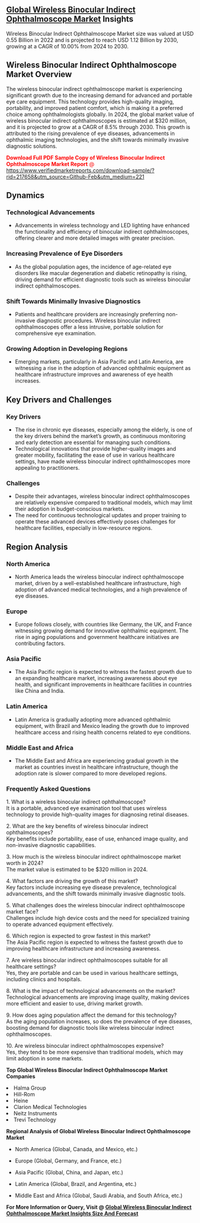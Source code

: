 <h2><a href="https://www.verifiedmarketreports.com/download-sample/?rid=217658&amp;utm_source=Github&amp;utm_medium=221" target="_blank">Global Wireless Binocular Indirect Ophthalmoscope Market</a> Insights</h2><p>Wireless Binocular Indirect Ophthalmoscope Market size was valued at USD 0.55 Billion in 2022 and is projected to reach USD 1.12 Billion by 2030, growing at a CAGR of 10.00% from 2024 to 2030.</p><p> <h2>Wireless Binocular Indirect Ophthalmoscope Market Overview</h2> <p>The wireless binocular indirect ophthalmoscope market is experiencing significant growth due to the increasing demand for advanced and portable eye care equipment. This technology provides high-quality imaging, portability, and improved patient comfort, which is making it a preferred choice among ophthalmologists globally. In 2024, the global market value of wireless binocular indirect ophthalmoscopes is estimated at $320 million, and it is projected to grow at a CAGR of 8.5% through 2030. This growth is attributed to the rising prevalence of eye diseases, advancements in ophthalmic imaging technologies, and the shift towards minimally invasive diagnostic solutions.</p> <p><p><span class=""><span style="color: #ff0000;"><strong>Download Full PDF Sample Copy of Wireless Binocular Indirect Ophthalmoscope Market Report</strong> @ </span><a href="https://www.verifiedmarketreports.com/download-sample/?rid=217658&amp;utm_source=Github-Feb&amp;utm_medium=221" target="_blank">https://www.verifiedmarketreports.com/download-sample/?rid=217658&amp;utm_source=Github-Feb&amp;utm_medium=221</a></span></p></p> <h2>Dynamics</h2> <h3>Technological Advancements</h3> <ul> <li>Advancements in wireless technology and LED lighting have enhanced the functionality and efficiency of binocular indirect ophthalmoscopes, offering clearer and more detailed images with greater precision.</li> </ul> <h3>Increasing Prevalence of Eye Disorders</h3> <ul> <li>As the global population ages, the incidence of age-related eye disorders like macular degeneration and diabetic retinopathy is rising, driving demand for efficient diagnostic tools such as wireless binocular indirect ophthalmoscopes.</li> </ul> <h3>Shift Towards Minimally Invasive Diagnostics</h3> <ul> <li>Patients and healthcare providers are increasingly preferring non-invasive diagnostic procedures. Wireless binocular indirect ophthalmoscopes offer a less intrusive, portable solution for comprehensive eye examination.</li> </ul> <h3>Growing Adoption in Developing Regions</h3> <ul> <li>Emerging markets, particularly in Asia Pacific and Latin America, are witnessing a rise in the adoption of advanced ophthalmic equipment as healthcare infrastructure improves and awareness of eye health increases.</li> </ul> <h2>Key Drivers and Challenges</h2> <h3>Key Drivers</h3> <ul> <li>The rise in chronic eye diseases, especially among the elderly, is one of the key drivers behind the market’s growth, as continuous monitoring and early detection are essential for managing such conditions.</li> <li>Technological innovations that provide higher-quality images and greater mobility, facilitating the ease of use in various healthcare settings, have made wireless binocular indirect ophthalmoscopes more appealing to practitioners.</li> </ul> <h3>Challenges</h3> <ul> <li>Despite their advantages, wireless binocular indirect ophthalmoscopes are relatively expensive compared to traditional models, which may limit their adoption in budget-conscious markets.</li> <li>The need for continuous technological updates and proper training to operate these advanced devices effectively poses challenges for healthcare facilities, especially in low-resource regions.</li> </ul> <h2>Region Analysis</h2> <h3>North America</h3> <ul> <li>North America leads the wireless binocular indirect ophthalmoscope market, driven by a well-established healthcare infrastructure, high adoption of advanced medical technologies, and a high prevalence of eye diseases.</li> </ul> <h3>Europe</h3> <ul> <li>Europe follows closely, with countries like Germany, the UK, and France witnessing growing demand for innovative ophthalmic equipment. The rise in aging populations and government healthcare initiatives are contributing factors.</li> </ul> <h3>Asia Pacific</h3> <ul> <li>The Asia Pacific region is expected to witness the fastest growth due to an expanding healthcare market, increasing awareness about eye health, and significant improvements in healthcare facilities in countries like China and India.</li> </ul> <h3>Latin America</h3> <ul> <li>Latin America is gradually adopting more advanced ophthalmic equipment, with Brazil and Mexico leading the growth due to improved healthcare access and rising health concerns related to eye conditions.</li> </ul> <h3>Middle East and Africa</h3> <ul> <li>The Middle East and Africa are experiencing gradual growth in the market as countries invest in healthcare infrastructure, though the adoption rate is slower compared to more developed regions.</li> </ul> <h3>Frequently Asked Questions</h3> <p>1. What is a wireless binocular indirect ophthalmoscope? <br> It is a portable, advanced eye examination tool that uses wireless technology to provide high-quality images for diagnosing retinal diseases.</p> <p>2. What are the key benefits of wireless binocular indirect ophthalmoscopes? <br> Key benefits include portability, ease of use, enhanced image quality, and non-invasive diagnostic capabilities.</p> <p>3. How much is the wireless binocular indirect ophthalmoscope market worth in 2024? <br> The market value is estimated to be $320 million in 2024.</p> <p>4. What factors are driving the growth of this market? <br> Key factors include increasing eye disease prevalence, technological advancements, and the shift towards minimally invasive diagnostic tools.</p> <p>5. What challenges does the wireless binocular indirect ophthalmoscope market face? <br> Challenges include high device costs and the need for specialized training to operate advanced equipment effectively.</p> <p>6. Which region is expected to grow fastest in this market? <br> The Asia Pacific region is expected to witness the fastest growth due to improving healthcare infrastructure and increasing awareness.</p> <p>7. Are wireless binocular indirect ophthalmoscopes suitable for all healthcare settings? <br> Yes, they are portable and can be used in various healthcare settings, including clinics and hospitals.</p> <p>8. What is the impact of technological advancements on the market? <br> Technological advancements are improving image quality, making devices more efficient and easier to use, driving market growth.</p> <p>9. How does aging population affect the demand for this technology? <br> As the aging population increases, so does the prevalence of eye diseases, boosting demand for diagnostic tools like wireless binocular indirect ophthalmoscopes.</p> <p>10. Are wireless binocular indirect ophthalmoscopes expensive? <br> Yes, they tend to be more expensive than traditional models, which may limit adoption in some markets.</p> </p><p><strong>Top Global Wireless Binocular Indirect Ophthalmoscope Market Companies</strong></p><div data-test-id=""><p><li>Halma Group</li><li> Hill-Rom</li><li> Heine</li><li> Clarion Medical Technologies</li><li> Neitz Instruments</li><li> Trevi Technology</li></p><div><strong>Regional Analysis of&nbsp;Global Wireless Binocular Indirect Ophthalmoscope Market</strong></div><ul><li dir="ltr"><p dir="ltr">North America&nbsp;(Global, Canada, and Mexico, etc.)</p></li><li dir="ltr"><p dir="ltr">Europe (Global, Germany, and France, etc.)</p></li><li dir="ltr"><p dir="ltr">Asia Pacific&nbsp;(Global, China, and Japan, etc.)</p></li><li dir="ltr"><p dir="ltr">Latin America&nbsp;(Global, Brazil, and Argentina, etc.)</p></li><li dir="ltr">Middle East and Africa&nbsp;(Global, Saudi Arabia, and South Africa, etc.)</li></ul><p><strong>For More Information or Query, Visit @&nbsp;</strong><strong><a href="https://www.verifiedmarketreports.com/product/wireless-binocular-indirect-ophthalmoscope-market/?utm_source=Github&amp;utm_medium=221" target="_blank">Global Wireless Binocular Indirect Ophthalmoscope Market Insights Size And Forecast</a></strong></p></div>
